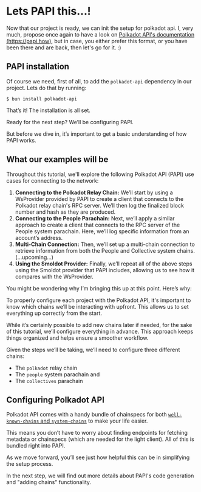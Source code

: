 # Lets PAPI this...!

Now that our project is ready, we can init the setup for polkadot api.
I, very much, propose once again to have a look on [Polkadot API's documentation (https://papi.how)](https://papi.how), but in case, you either prefer this format, or you have been there and are back, then let's go for it. :)

## PAPI installation

Of course we need, first of all, to add the `polkadot-api` dependency in our project.
Lets do that by running:

```shell
$ bun install polkadot-api
```

That’s it! The installation is all set.

Ready for the next step? We’ll be configuring PAPI.

But before we dive in, it’s important to get a basic understanding of how PAPI works.

## What our examples will be

Throughout this tutorial, we'll explore the following Polkadot API (PAPI) use cases for connecting to the network:

1. **Connecting to the Polkadot Relay Chain:** We’ll start by using a WsProvider provided by PAPI to create a client that connects to the Polkadot relay chain's RPC server. We’ll then log the finalized block number and hash as they are produced.
2. **Connecting to the People Parachain:** Next, we’ll apply a similar approach to create a client that connects to the RPC server of the People system parachain. Here, we’ll log specific information from an account’s address.
3. **Multi-Chain Connection:** Then, we’ll set up a multi-chain connection to retrieve information from both the People and Collective system chains.
   (...upcoming...)
4. **Using the Smoldot Provider:** Finally, we’ll repeat all of the above steps using the Smoldot provider that PAPI includes, allowing us to see how it compares with the WsProvider.

You might be wondering why I’m bringing this up at this point. Here’s why:

To properly configure each project with the Polkadot API, it's important to know which chains we’ll be interacting with upfront. This allows us to set everything up correctly from the start.

While it’s certainly possible to add new chains later if needed, for the sake of this tutorial, we’ll configure everything in advance.
This approach keeps things organized and helps ensure a smoother workflow.

Given the steps we’ll be taking, we’ll need to configure three different chains:

- The `polkadot` relay chain
- The `people` system parachain and
- The `collectives` parachain

## Configuring Polkadot API

Polkadot API comes with a handy bundle of chainspecs for both [`well-known-chains` and `system-chains`](https://github.com/polkadot-api/polkadot-api/tree/main/packages/known-chains) to make your life easier.

This means you don’t have to worry about finding endpoints for fetching metadata or chainspecs (which are needed for the light client). All of this is bundled right into PAPI.

As we move forward, you’ll see just how helpful this can be in simplifying the setup process.

In the next step, we will find out more details about PAPI's code generation and "adding chains" functionality.
